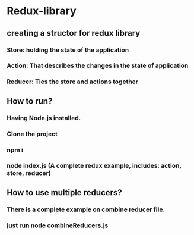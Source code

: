 # Redux-library
## creating a structor for redux library
### Store: holding the state of the application
### Action: That describes the changes in the state of application
### Reducer: Ties the store and actions together

## How to run?
### Having Node.js installed.
### Clone the project
### npm i
### node index.js (A complete redux example, includes: action, store, reducer)

## How to use multiple reducers?
### There is a complete example on combine reducer file.
### just run node combineReducers.js

